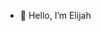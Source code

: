 - 👋 Hello, I’m Elijah


<!---
1ElijahW/1ElijahW is a ✨ special ✨ repository because its `README.md` (this file) appears on your GitHub profile.
You can click the Preview link to take a look at your changes.
--->
